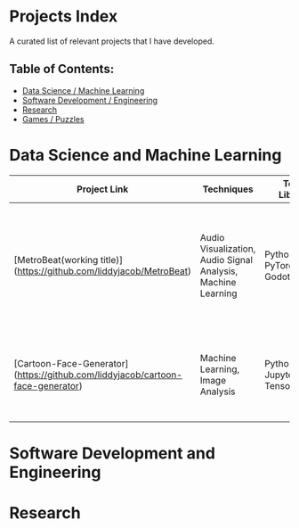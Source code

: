 # Projects Index

A curated list of relevant projects that I have developed.

## Table of Contents:
- [Data Science / Machine Learning](#data-science-and-machine-learning)
- [Software Development / Engineering](#software-development-and-engineering)
- [Research](#research)
- [Games / Puzzles](#games-and-puzzles)

# Data Science and Machine Learning


| Project Link | Techniques |Tools / Libraries | Project Description | 
|---|---|---|---|
| [MetroBeat(working title)] (https://github.com/liddyjacob/MetroBeat) | Audio Visualization, Audio Signal Analysis, Machine Learning | Python(Librosa, PyTorch), Godot | A model built from the ground up to find the beats of a song - created after dissatisfaction with Librosas built in beat.beat\_track function |
| [Cartoon-Face-Generator] (https://github.com/liddyjacob/cartoon-face-generator) | Machine Learning, Image Analysis | Python, Jupyter, PIL, TensorFlow | A jupyter notebook to explore GAN architecture to create Cartoon faces based on open source art |


# Software Development and Engineering

# Research


